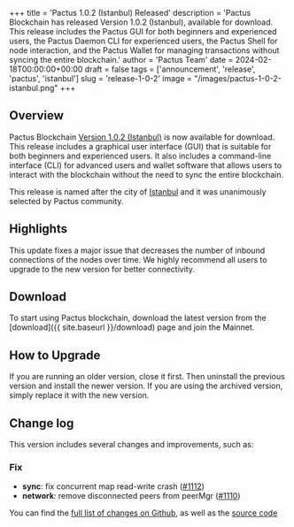 +++
title = 'Pactus 1.0.2 (Istanbul) Released'
description = 'Pactus Blockchain has released Version 1.0.2 (Istanbul), available for download. This release includes the Pactus GUI for both beginners and experienced users, the Pactus Daemon CLI for experienced users, the Pactus Shell for node interaction, and the Pactus Wallet for managing transactions without syncing the entire blockchain.'
author = 'Pactus Team'
date = 2024-02-18T00:00:00+00:00
draft = false
tags = ['announcement', 'release', 'pactus', 'istanbul']
slug = 'release-1-0-2'
image = "/images/pactus-1-0-2-istanbul.png"
+++

## Overview

Pactus Blockchain [Version 1.0.2 (Istanbul)](https://github.com/pactus-project/pactus/releases/tag/v1.0.2)
is now available for download.
This release includes a graphical user interface (GUI) that
is suitable for both beginners and experienced users.
It also includes a command-line interface (CLI) for advanced users and wallet software
that allows users to interact with the blockchain without the need to sync the entire blockchain.

This release is named after the city of [Istanbul](https://en.wikipedia.org/wiki/Istanbul) and it
was unanimously selected by Pactus community.

## Highlights

This update fixes a major issue that decreases the number of inbound connections of the nodes over time.
We highly recommend all users to upgrade to the new version for better connectivity.

## Download

To start using Pactus blockchain, download the latest version from the [download]({{ site.baseurl }}/download)
page and join the Mainnet.

## How to Upgrade

If you are running an older version, close it first.
Then uninstall the previous version and install the newer version.
If you are using the archived version, simply replace it with the new version.

## Change log

This version includes several changes and improvements, such as:

### Fix

- **sync**: fix concurrent map read-write crash ([#1112](https://github.com/pactus-project/pactus/pull/1112))
- **network**: remove disconnected peers from peerMgr ([#1110](https://github.com/pactus-project/pactus/pull/1110))

You can find the [full list of changes on Github](https://github.com/pactus-project/pactus/compare/v1.0.1...v1.0.2),
as well as the [source code](https://github.com/pactus-project/pactus/releases/tag/v1.0.2)
